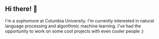 ## Hi there! 👋

I'm a sophomore at Columbia University. I'm currently interested in natural language processing and algorithmic machine learning. I've had the opportunity to work on some cool projects with even cooler people :) 

<!--
**gilberty005/gilberty005** is a ✨ _special_ ✨ repository because its `README.md` (this file) appears on your GitHub profile.

Here are some ideas to get you started:

- 🔭 I’m currently working on ...
- 🌱 I’m currently learning ...
- 👯 I’m looking to collaborate on ...
- 🤔 I’m looking for help with ...
- 💬 Ask me about ...
- 📫 How to reach me: ...
- 😄 Pronouns: ...
- ⚡ Fun fact: ...
-->
